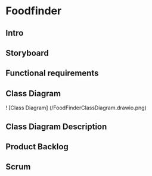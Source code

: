 # Foodfinder

## Intro

## Storyboard

## Functional requirements

## Class Diagram
! [Class Diagram] (/FoodFinderClassDiagram.drawio.png)
## Class Diagram Description

## Product Backlog

## Scrum
